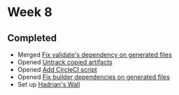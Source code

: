 Week 8
====

## Completed
- Merged [Fix validate's dependency on generated files](https://github.com/snowleopard/hadrian/pull/362)
- Opened [Untrack copied artifacts](https://github.com/snowleopard/hadrian/pull/365)
- Opened [Add CircleCI script](https://github.com/snowleopard/hadrian/pull/364)
- Opened [Fix builder dependencies on generated files](https://github.com/snowleopard/hadrian/pull/363)
- Set up [Hadrian's Wall](https://github.com/izgzhen/hadrians-wall)
